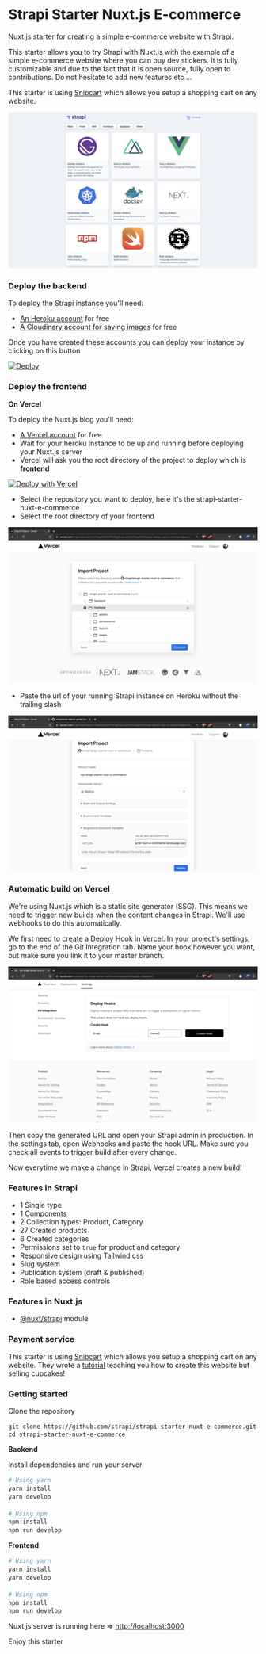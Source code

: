 # Strapi Starter Nuxt.js E-commerce

Nuxt.js starter for creating a simple e-commerce website with Strapi.

This starter allows you to try Strapi with Nuxt.js with the example of a simple e-commerce website where you can buy dev stickers. It is fully customizable and due to the fact that it is open source, fully open to contributions. Do not hesitate to add new features etc ...

This starter is using [Snipcart](https://snipcart.com/) which allows you setup a shopping cart on any website.

![screenshot image](/screenshot.png)

### Deploy the backend

To deploy the Strapi instance you'll need:

- [An Heroku account](https://signup.heroku.com/) for free
- [A Cloudinary account for saving images](https://cloudinary.com/users/register/free) for free

Once you have created these accounts you can deploy your instance by clicking on this button

[![Deploy](https://www.herokucdn.com/deploy/button.svg)](https://heroku.com/deploy?template=https://github.com/strapi/strapi-starter-nuxt-e-commerce)

### Deploy the frontend

**On Vercel**

To deploy the Nuxt.js blog you'll need:

  - [A Vercel account](https://vercel.com/dashboard) for free
  - Wait for your heroku instance to be up and running before deploying your Nuxt.js server
  - Vercel will ask you the root directory of the project to deploy which is **frontend**

[![Deploy with Vercel](https://vercel.com/button)](https://vercel.com/import/git?s=https%3A%2F%2Fgithub.com%2Fstrapi%2Fstrapi-starter-nuxt-e-commerce&env=API_URL&envDescription=Enter%20the%20url%20of%20your%20Strapi%20API%20without%20the%20trailing%20slash&project-name=my-strapi-starter-nuxt-e-commerce)  

  - Select the repository you want to deploy, here it's the strapi-starter-nuxt-e-commerce
  - Select the root directory of your frontend

![Root directory](/medias/vercel-deploy-step-1.png)

  - Paste the url of your running Strapi instance on Heroku without the trailing slash

![Root directory](/medias/vercel-deploy-step-2.png)  

### Automatic build on Vercel

We're using Nuxt.js which is a static site generator (SSG). This means we need to trigger new builds when the content changes in Strapi. We'll use webhooks to do this automatically.

We first need to create a Deploy Hook in Vercel. In your project's settings, go to the end of the Git Integration tab. Name your hook however you want, but make sure you link it to your master branch.

![Webhooks vercel](/medias/vercel-deploy-hook.png)

Then copy the generated URL and open your Strapi admin in production. In the settings tab, open Webhooks and paste the hook URL. Make sure you check all events to trigger build after every change.

Now everytime we make a change in Strapi, Vercel creates a new build!

### Features in Strapi

- 1 Single type
- 1 Components
- 2 Collection types: Product, Category
- 27 Created products
- 6 Created categories
- Permissions set to `true` for product and category
- Responsive design using Tailwind css
- Slug system
- Publication system (draft & published)
- Role based access controls

### Features in Nuxt.js

- [@nuxt/strapi](https://strapi.nuxtjs.org/) module

### Payment service

This starter is using [Snipcart](https://snipcart.com/) which allows you setup a shopping cart on any website.
They wrote a [tutorial](https://snipcart.com/blog/strapi-nuxt-ecommerce-tutorial?utm_source=twitter&utm_medium=facebook&utm_campaign=strapi) teaching you how to create this website but selling cupcakes!

### Getting started

Clone the repository

```
git clone https://github.com/strapi/strapi-starter-nuxt-e-commerce.git
cd strapi-starter-nuxt-e-commerce
```

**Backend**

Install dependencies and run your server

```bash
# Using yarn
yarn install
yarn develop

# Using npm
npm install
npm run develop
```

**Frontend**

```bash
# Using yarn
yarn install
yarn develop

# Using npm
npm install
npm run develop
```

Nuxt.js server is running here => [http://localhost:3000](http://localhost:3000)

Enjoy this starter
